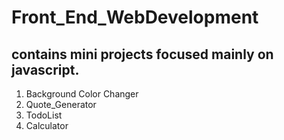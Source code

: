 # Front_End_WebDevelopment
## contains mini projects focused mainly on javascript.
1. Background Color Changer
2. Quote_Generator
3. TodoList
4. Calculator
